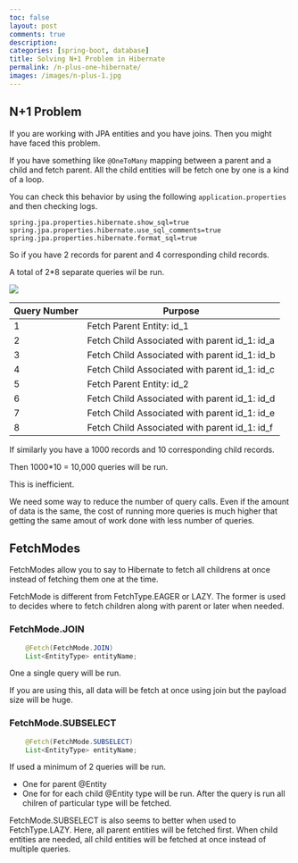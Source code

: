 ```yaml
---
toc: false
layout: post
comments: true
description: 
categories: [spring-boot, database]
title: Solving N+1 Problem in Hibernate
permalink: /n-plus-one-hibernate/
images: /images/n-plus-1.jpg
---
```


## N+1 Problem

If you are working with JPA entities and you have joins. Then you might have faced this problem.

If you have something like `@OneToMany` mapping between a parent and a child and fetch parent. All the child entities will be fetch one by one is a kind of a loop.

You can check this behavior by using the following `application.properties` and then checking logs.

```
spring.jpa.properties.hibernate.show_sql=true
spring.jpa.properties.hibernate.use_sql_comments=true
spring.jpa.properties.hibernate.format_sql=true
```

So if you have 2 records for parent and 4 corresponding child records.

A total of 2*8 separate queries wil be run.

![](/images/n-plus-1.jpg)

| Query Number | Purpose                                       |
|--------------|-----------------------------------------------|
| 1            | Fetch Parent Entity: id_1                     |
| 2            | Fetch Child Associated with parent id_1: id_a |
| 3            | Fetch Child Associated with parent id_1: id_b |
| 4            | Fetch Child Associated with parent id_1: id_c |
| 5            | Fetch Parent Entity: id_2                     |
| 6            | Fetch Child Associated with parent id_1: id_d |
| 7            | Fetch Child Associated with parent id_1: id_e |
| 8            | Fetch Child Associated with parent id_1: id_f |

If similarly you have a 1000 records and 10 corresponding child records.

Then 1000*10 = 10,000 queries will be run.

This is inefficient.

We need some way to reduce the number of query calls. Even if the amount of data is the same, the cost of running more queries is much higher that getting the same amout of work done with less number of queries.

## FetchModes

FetchModes allow you to say to Hibernate to fetch all childrens at once instead of fetching them one at the time.

FetchMode is different from FetchType.EAGER or LAZY. The former is used to decides where to fetch children along with parent or later when needed.

### FetchMode.JOIN

```java
    @Fetch(FetchMode.JOIN)
    List<EntityType> entityName;
```

One a single query will be run.

If you are using this, all data will be fetch at once using join but the payload size will be huge.

### FetchMode.SUBSELECT

```java
    @Fetch(FetchMode.SUBSELECT)
    List<EntityType> entityName;
```

If used a minimum of 2 queries will be run. 
- One for parent @Entity
- One for for each child @Entity type will be run. After the query is run all chilren of particular type will be fetched.

FetchMode.SUBSELECT is also seems to better when used to FetchType.LAZY. Here, all parent entities will be fetched first. When child entities are needed, all child entities will be fetched at once instead of multiple queries.